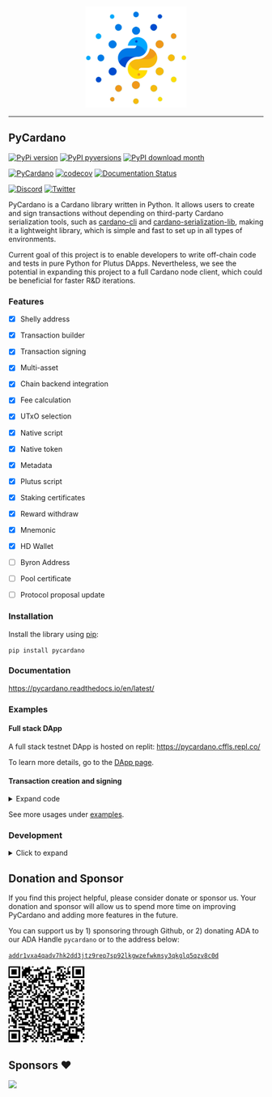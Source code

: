<p align="center">
  <img src="./.github/logo.png" height=200 width=200 />
</p>

---

## PyCardano

[![PyPi version](https://badgen.net/pypi/v/pycardano)](https://pypi.python.org/pypi/pycardano/)
[![PyPI pyversions](https://img.shields.io/pypi/pyversions/pycardano)](https://pypi.python.org/pypi/pycardano/)
[![PyPI download month](https://img.shields.io/pypi/dm/pycardano)](https://pypi.python.org/pypi/pycardano/)

[![PyCardano](https://github.com/Python-Cardano/pycardano/actions/workflows/main.yml/badge.svg)](https://github.com/Python-Cardano/pycardano/actions/workflows/main.yml)
[![codecov](https://codecov.io/gh/Python-Cardano/pycardano/branch/main/graph/badge.svg?token=62N0IL9IMQ)](https://codecov.io/gh/Python-Cardano/pycardano)
[![Documentation Status](https://readthedocs.org/projects/pycardano/badge/?version=latest)](https://pycardano.readthedocs.io/en/latest/?badge=latest)

[![Discord](https://img.shields.io/discord/949404918903631923.svg?label=chat&logo=discord&logoColor=ffffff&color=7389D8&labelColor=6A7EC2)](https://discord.gg/qT9Mn9xjgz)
[![Twitter](https://img.shields.io/twitter/follow/PyCardano?style=social&label=Follow%20%40PyCardano)](https://twitter.com/PyCardano)


PyCardano is a Cardano library written in Python. It allows users to create and sign transactions without 
depending on third-party Cardano serialization tools, such as
[cardano-cli](https://github.com/input-output-hk/cardano-node#cardano-cli) and 
[cardano-serialization-lib](https://github.com/Emurgo/cardano-serialization-lib), making it a lightweight library, which 
is simple and fast to set up in all types of environments.

Current goal of this project is to enable developers to write off-chain code and tests in pure Python for Plutus DApps.
Nevertheless, we see the potential in expanding this project to a full Cardano node client, which 
could be beneficial for faster R&D iterations.

### Features

- [x] Shelly address
- [x] Transaction builder
- [x] Transaction signing
- [x] Multi-asset
- [X] Chain backend integration
- [X] Fee calculation
- [X] UTxO selection
- [X] Native script
- [X] Native token
- [X] Metadata
- [X] Plutus script
- [X] Staking certificates
- [X] Reward withdraw
- [X] Mnemonic 
- [X] HD Wallet
- [ ] Byron Address
- [ ] Pool certificate
- [ ] Protocol proposal update


### Installation

Install the library using [pip](https://pip.pypa.io/en/stable/):

`pip install pycardano`

### Documentation

https://pycardano.readthedocs.io/en/latest/

### Examples

#### Full stack DApp

A full stack testnet DApp is hosted on replit: https://pycardano.cffls.repl.co/

To learn more details, go to the [DApp page](https://github.com/Python-Cardano/pycardano/tree/main/examples/full_stack).

#### Transaction creation and signing

<details>
  <summary>Expand code</summary>
  
```python
"""Build a transaction using transaction builder"""

from blockfrost import ApiUrls
from pycardano import *

# Use testnet
network = Network.TESTNET

# Read keys to memory
# Assume there is a payment.skey file sitting in current directory
psk = PaymentSigningKey.load("payment.skey")
# Assume there is a stake.skey file sitting in current directory
ssk = StakeSigningKey.load("stake.skey")

pvk = PaymentVerificationKey.from_signing_key(psk)
svk = StakeVerificationKey.from_signing_key(ssk)

# Derive an address from payment verification key and stake verification key
address = Address(pvk.hash(), svk.hash(), network)

# Create a BlockFrost chain context
context = BlockFrostChainContext("your_blockfrost_project_id", base_url=ApiUrls.preprod.value)

# Create a transaction builder
builder = TransactionBuilder(context)

# Tell the builder that transaction input will come from a specific address, assuming that there are some ADA and native
# assets sitting at this address. "add_input_address" could be called multiple times with different address.
builder.add_input_address(address)

# Get all UTxOs currently sitting at this address
utxos = context.utxos(address)

# We can also tell the builder to include a specific UTxO in the transaction.
# Similarly, "add_input" could be called multiple times.
builder.add_input(utxos[0])

# Send 1.5 ADA and a native asset (CHOC) in quantity of 2000 to an address.
builder.add_output(
    TransactionOutput(
        Address.from_primitive(
            "addr_test1vrm9x2zsux7va6w892g38tvchnzahvcd9tykqf3ygnmwtaqyfg52x"
        ),
        Value.from_primitive(
            [
                1500000,
                {
                    bytes.fromhex(
                        "57fca08abbaddee36da742a839f7d83a7e1d2419f1507fcbf3916522"  # Policy ID
                    ): {
                        b"CHOC": 2000  # Asset name and amount
                    }
                },
            ]
        ),
    )
)

# We can add multiple outputs, similar to what we can do with inputs.
# Send 2 ADA and a native asset (CHOC) in quantity of 200 to ourselves
builder.add_output(
    TransactionOutput(
        address,
        Value.from_primitive(
            [
                2000000,
                {
                    bytes.fromhex(
                        "57fca08abbaddee36da742a839f7d83a7e1d2419f1507fcbf3916522"  # Policy ID
                    ): {
                        b"CHOC": 200  # Asset name and amount
                    }
                },
            ]
        ),
    )
)

# Create final signed transaction
signed_tx = builder.build_and_sign([psk], change_address=address)

# Submit signed transaction to the network
context.submit_tx(signed_tx)

```
</details>

See more usages under [examples](https://github.com/Python-Cardano/pycardano/tree/main/examples).


### Development

<details>
<summary>Click to expand</summary>

#### Workspace setup

Clone the repository:

`git clone https://github.com/Python-Cardano/pycardano.git`

PyCardano uses [poetry](https://python-poetry.org/) to manage its dependencies. 
Install poetry for osx / linux / bashonwindows:

`curl -sSL https://install.python-poetry.org | python3 -`

Go to [poetry installation](https://python-poetry.org/docs/#installation) for more details. 


Change directory into the repo, install all dependencies using poetry, and you are all set!

`cd pycardano && poetry install`

When testing or running any program, it is recommended to enter 
a [poetry shell](https://python-poetry.org/docs/cli/#shell) in which all python dependencies are automatically 
configured: `poetry shell`.


#### Test

PyCardano uses [pytest](https://docs.pytest.org/en/6.2.x/) for unit testing.

Run all tests:
`make test`

Run all tests in a specific test file:
`poetry run pytest test/pycardano/test_transaction.py`

Run a specific test function:
`poetry run pytest -k "test_transaction_body"`

Run a specific test function in a test file:
`poetry run pytest test/pycardano/test_transaction.py -k "test_transaction_body"`

#### Test coverage

We use [Coverage](https://coverage.readthedocs.io/en/latest/) to calculate the test coverage.

Test coverage could be generated by: `make cov`

A html report could be generated and opened in browser by: `make cov-html`

### Style guidelines

The package uses 
[Google style](https://sphinxcontrib-napoleon.readthedocs.io/en/latest/example_google.html) docstring.

Code could be formatted with command: `make format`

The code style could be checked by [flake8](https://flake8.pycqa.org/en/latest/): `make qa`

### Docs generation

The majority of package documentation is created by the docstrings in python files. 
We use [sphinx](https://www.sphinx-doc.org/en/master/) with 
[Read the Docs theme](https://sphinx-rtd-theme.readthedocs.io/en/stable/) to generate the 
html pages.

Build docs and open the docs in browser: 

`make docs`

</details>

## Donation and Sponsor
If you find this project helpful, please consider donate or sponsor us. Your donation and sponsor will allow us to
 spend more time on improving PyCardano and adding more features in the future.

You can support us by 1) sponsoring through Github, or 2) donating ADA to our ADA Handle `pycardano` or to the address below:

[`addr1vxa4qadv7hk2dd3jtz9rep7sp92lkgwzefwkmsy3qkglq5qzv8c0d`](https://cardanoscan.io/address/61bb5075acf5eca6b632588a3c87d00955fb21c2ca5d6dc0910591f050)

<p>
  <img src="./.github/donate_addr.png" height=150 width=150/>
</p>


## Sponsors :heart:

<p align="left">
  <a href="https://github.com/blockfrost"><img src="https://avatars.githubusercontent.com/u/70073210?s=50&v=4"/></a>
</p>
